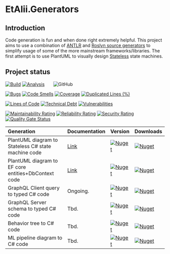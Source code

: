 # EtAlii.Generators

## Introduction
Code generation is fun and when done right extremely helpful. This project aims to use a combination of [ANTLR](https://github.com/antlr/antlr4) and [Roslyn source generators](https://github.com/dotnet/roslyn/blob/main/docs/features/source-generators.cookbook.md) to simplify usage of some of the more mainstream frameworks/libraries.
The first attempt is to use PlantUML to visually design [Stateless](https://github.com/dotnet-state-machine/stateless) state machines.

## Project status

[![Build](https://github.com/vrenken/EtAlii.Generators/actions/workflows/build.yml/badge.svg?branch=main)](https://github.com/vrenken/EtAlii.Generators/actions/workflows/build.yml)
[![Analysis](https://github.com/vrenken/EtAlii.Generators/actions/workflows/analysis.yml/badge.svg)](https://github.com/vrenken/EtAlii.Generators/actions/workflows/analysis.yml)
&nbsp;&nbsp;&nbsp;&nbsp;&nbsp;&nbsp;![GitHub](https://img.shields.io/github/license/vrenken/EtAlii.Generators)

[![Bugs](https://sonarcloud.io/api/project_badges/measure?project=EtAlii.Generators&metric=bugs)](https://sonarcloud.io/dashboard?id=EtAlii.Generators)
[![Code Smells](https://sonarcloud.io/api/project_badges/measure?project=EtAlii.Generators&metric=code_smells)](https://sonarcloud.io/dashboard?id=EtAlii.Generators)
[![Coverage](https://sonarcloud.io/api/project_badges/measure?project=EtAlii.Generators&metric=coverage)](https://sonarcloud.io/dashboard?id=EtAlii.Generators)
[![Duplicated Lines (%)](https://sonarcloud.io/api/project_badges/measure?project=EtAlii.Generators&metric=duplicated_lines_density)](https://sonarcloud.io/dashboard?id=EtAlii.Generators)

[![Lines of Code](https://sonarcloud.io/api/project_badges/measure?project=EtAlii.Generators&metric=ncloc)](https://sonarcloud.io/dashboard?id=EtAlii.Generators)
[![Technical Debt](https://sonarcloud.io/api/project_badges/measure?project=EtAlii.Generators&metric=sqale_index)](https://sonarcloud.io/dashboard?id=EtAlii.Generators)
[![Vulnerabilities](https://sonarcloud.io/api/project_badges/measure?project=EtAlii.Generators&metric=vulnerabilities)](https://sonarcloud.io/dashboard?id=EtAlii.Generators)

[![Maintainability Rating](https://sonarcloud.io/api/project_badges/measure?project=EtAlii.Generators&metric=sqale_rating)](https://sonarcloud.io/dashboard?id=EtAlii.Generators)
[![Reliability Rating](https://sonarcloud.io/api/project_badges/measure?project=EtAlii.Generators&metric=reliability_rating)](https://sonarcloud.io/dashboard?id=EtAlii.Generators)
[![Security Rating](https://sonarcloud.io/api/project_badges/measure?project=EtAlii.Generators&metric=security_rating)](https://sonarcloud.io/dashboard?id=EtAlii.Generators)
[![Quality Gate Status](https://sonarcloud.io/api/project_badges/measure?project=EtAlii.Generators&metric=alert_status)](https://sonarcloud.io/dashboard?id=EtAlii.Generators)


|Generation | Documentation | Version | Downloads |
|:---|:---|:---|:---|
| PlantUML diagram to <br/> Stateless C# state machine code | [Link](Source/EtAlii.Generators.Stateless.Tests/README.md) | [![Nuget](https://img.shields.io/nuget/v/EtAlii.Generators.Stateless)](https://www.nuget.org/packages/EtAlii.Generators.Stateless) | [![Nuget](https://img.shields.io/nuget/dt/EtAlii.Generators.Stateless)](https://www.nuget.org/packages/EtAlii.Generators.Stateless) |
| PlantUML diagram to <br/> EF core entities+DbContext code | [Link](Source/EtAlii.Generators.EntityFrameworkCore.Tests/README.md) | [![Nuget](https://img.shields.io/nuget/v/EtAlii.Generators.EntityFrameworkCore)](https://www.nuget.org/packages/EtAlii.Generators.EntityFrameworkCore) | [![Nuget](https://img.shields.io/nuget/dt/EtAlii.Generators.EntityFrameworkCore)](https://www.nuget.org/packages/EtAlii.Generators.EntityFrameworkCore) |
| GraphQL Client query to typed C# code | Ongoing. | [![Nuget](https://img.shields.io/nuget/v/EtAlii.Generators.GraphQl.Client)](https://www.nuget.org/packages/EtAlii.Generators.GraphQl.Client) | [![Nuget](https://img.shields.io/nuget/dt/EtAlii.Generators.GraphQl.Client)](https://www.nuget.org/packages/EtAlii.Generators.GraphQl.Client) |
| GraphQL Server schema to typed C# code | Tbd. | [![Nuget](https://img.shields.io/nuget/v/EtAlii.Generators.GraphQl.Server)](https://www.nuget.org/packages/EtAlii.Generators.GraphQl.Server) | [![Nuget](https://img.shields.io/nuget/dt/EtAlii.Generators.GraphQl.Server)](https://www.nuget.org/packages/EtAlii.Generators.GraphQl.Server) |
| Behavior tree to C# code | Tbd. | [![Nuget](https://img.shields.io/nuget/v/EtAlii.Generators.Behavior)](https://www.nuget.org/packages/EtAlii.Generators.Behavior) | [![Nuget](https://img.shields.io/nuget/dt/EtAlii.Generators.Behavior)](https://www.nuget.org/packages/EtAlii.Generators.Behavior) |
| ML pipeline diagram to C# code | Tbd. | [![Nuget](https://img.shields.io/nuget/v/EtAlii.Generators.MlPipeline)](https://www.nuget.org/packages/EtAlii.Generators.MlPipeline) | [![Nuget](https://img.shields.io/nuget/dt/EtAlii.Generators.MlPipeline)](https://www.nuget.org/packages/EtAlii.Generators.MlPipeline) |
